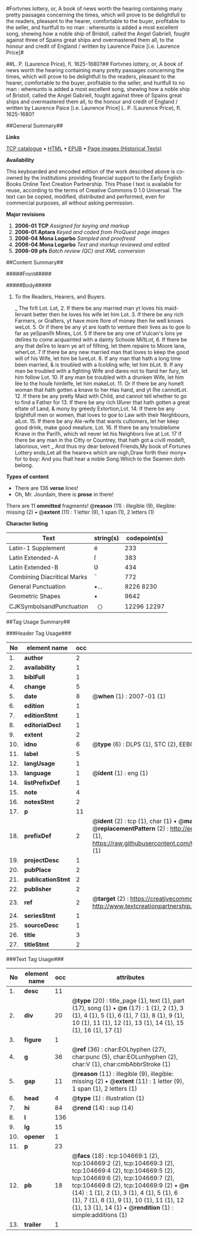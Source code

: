 #Fortvnes lottery, or, A book of news worth the hearing containing many pretty passages concerning the times, which will prove to be delightfull to the readers, pleasant to the hearer, comfortable to the buyer, profitable to the seller, and hurtfull to no man : whereunto is added a most excellent song, shewing how a noble ship of Bristoll, called the Angel Gabriell, fought against three of Spains great ships and overmastered them all, to the honour and credit of England / written by Laurence Paice [i.e. Laurence Price]#

##L. P. (Laurence Price), fl. 1625-1680?##
Fortvnes lottery, or, A book of news worth the hearing containing many pretty passages concerning the times, which will prove to be delightfull to the readers, pleasant to the hearer, comfortable to the buyer, profitable to the seller, and hurtfull to no man : whereunto is added a most excellent song, shewing how a noble ship of Bristoll, called the Angel Gabriell, fought against three of Spains great ships and overmastered them all, to the honour and credit of England / written by Laurence Paice [i.e. Laurence Price]
L. P. (Laurence Price), fl. 1625-1680?

##General Summary##

**Links**

[TCP catalogue](http://www.ota.ox.ac.uk/tcp/)  • 
[HTML](http://tei.it.ox.ac.uk/tcp/Texts-HTML/free/A55/A55786.html)  • 
[EPUB](http://tei.it.ox.ac.uk/tcp/Texts-EPUB/free/A55/A55786.epub) • 
[Page images (Historical Texts)](https://data.historicaltexts.jisc.ac.uk/view?pubId=eebo-15986902e&pageId=eebo-15986902e-104669-1)

**Availability**

This keyboarded and encoded edition of the
	       work described above is co-owned by the institutions
	       providing financial support to the Early English Books
	       Online Text Creation Partnership. This Phase I text is
	       available for reuse, according to the terms of Creative
	       Commons 0 1.0 Universal. The text can be copied,
	       modified, distributed and performed, even for
	       commercial purposes, all without asking permission.

**Major revisions**

1. __2006-01__ __TCP__ *Assigned for keying and markup*
1. __2006-01__ __Aptara__ *Keyed and coded from ProQuest page images*
1. __2006-04__ __Mona Logarbo__ *Sampled and proofread*
1. __2006-04__ __Mona Logarbo__ *Text and markup reviewed and edited*
1. __2006-09__ __pfs__ *Batch review (QC) and XML conversion*

##Content Summary##

#####Front#####

#####Body#####

1. To the Readers, Hearers,
and Buyers.

    _ The firſt Lot.
Lot, 2. If there be any married man yt
loves his maid-ſervant better then he
loves his wife let him Lot. 3. If there be any rich Farmers,
or Graſters, yt have more ſtore of money
then he well knows weLot. 5. Or if there be any yt are loath
to venture their lives as to goe ſo far as yeSpaniſh Mines, Lot. 5 If there be any one of Vulcan's
ſons ye deſires to come acquainted with
a dainty Schoole MiſtLot, 6. If there be any that deſire to
learn ye art of fiſhing, let them repaire to
Moore lane, wherLot. 7 If there be any new married
man that loves to kéep the good will of his
Wife, let him be ſureLot. 8. If any man that hath a long time
béen married, & is troubled with a ſcolding
wife; let him bLot. 9. If any man be troubled with a
fighting Wife and dares not to ſtand her
fury, let him follow Lot. 10. If any man be troubled with
a drunken Wife, let him ſée to the houſe
himſelfe, let him makeLot. 11. Or if there be any honeſt woman
that hath gotten a knave to her Has
hand, and yt ſhe cannotLot. 12. If there be any pretly Maid
with Child, and cannot tell whether to go
to find a Father for 13. If there be any rich Ʋſurer that
hath gotten a great eſtate of Land, & mony
by gréedy Extortion,Lot. 14. If there be any ſpightfull men
or women, that loves to goe to Law with
their Neighbours, alLot. 15. If there be any Ale-wife that
wants cuſtomers, let her kéep good drink,
make good meaſure, Lot. 16. If there be any troubleſome
Knave in the Pariſh, which wil never let
his Neighbors live at Lot. 17 If there be any man in the
Citty or Countrey, that hath got a civill
modeſt, laborious, vert
    _ And thus my dear beloved Friends,My book of Fortunes Lottery ends,Let all the heare•s which are nigh,Draw forth their mony• for to buy:
And you ſhall hear a noble Song.Which to the Seamen doth belong.

**Types of content**

  * There are 136 **verse** lines!
  * Oh, Mr. Jourdain, there is **prose** in there!

There are 11 **ommitted** fragments! 
 @__reason__ (11) : illegible (9), illegible: missing (2)  •  @__extent__ (11) : 1 letter (9), 1 span (1), 2 letters (1)

**Character listing**


|Text|string(s)|codepoint(s)|
|---|---|---|
|Latin-1 Supplement|é|233|
|Latin Extended-A|ſ|383|
|Latin Extended-B|Ʋ|434|
|Combining             Diacritical Marks|̄|772|
|General Punctuation|•…|8226 8230|
|Geometric Shapes|▪|9642|
|CJKSymbolsandPunctuation|〈〉|12296 12297|

##Tag Usage Summary##

###Header Tag Usage###

|No|element name|occ|attributes|
|---|---|---|---|
|1.|__author__|2||
|2.|__availability__|1||
|3.|__biblFull__|1||
|4.|__change__|5||
|5.|__date__|8| @__when__ (1) : 2007-01 (1)|
|6.|__edition__|1||
|7.|__editionStmt__|1||
|8.|__editorialDecl__|1||
|9.|__extent__|2||
|10.|__idno__|6| @__type__ (6) : DLPS (1), STC (2), EEBO-CITATION (1), OCLC (1), VID (1)|
|11.|__label__|5||
|12.|__langUsage__|1||
|13.|__language__|1| @__ident__ (1) : eng (1)|
|14.|__listPrefixDef__|1||
|15.|__note__|4||
|16.|__notesStmt__|2||
|17.|__p__|11||
|18.|__prefixDef__|2| @__ident__ (2) : tcp (1), char (1)  •  @__matchPattern__ (2) : ([0-9\-]+):([0-9IVX]+) (1), (.+) (1)  •  @__replacementPattern__ (2) : http://eebo.chadwyck.com/downloadtiff?vid=$1&page=$2 (1), https://raw.githubusercontent.com/textcreationpartnership/Texts/master/tcpchars.xml#$1 (1)|
|19.|__projectDesc__|1||
|20.|__pubPlace__|2||
|21.|__publicationStmt__|2||
|22.|__publisher__|2||
|23.|__ref__|2| @__target__ (2) : https://creativecommons.org/publicdomain/zero/1.0/ (1), http://www.textcreationpartnership.org/docs/. (1)|
|24.|__seriesStmt__|1||
|25.|__sourceDesc__|1||
|26.|__title__|3||
|27.|__titleStmt__|2||


###Text Tag Usage###

|No|element name|occ|attributes|
|---|---|---|---|
|1.|__desc__|11||
|2.|__div__|20| @__type__ (20) : title_page (1), text (1), part (17), song (1)  •  @__n__ (17) : 1 (1), 2 (1), 3 (1), 4 (1), 5 (1), 6 (1), 7 (1), 8 (1), 9 (1), 10 (1), 11 (1), 12 (1), 13 (1), 14 (1), 15 (1), 16 (1), 17 (1)|
|3.|__figure__|1||
|4.|__g__|36| @__ref__ (36) : char:EOLhyphen (27), char:punc (5), char:EOLunhyphen (2), char:V (1), char:cmbAbbrStroke (1)|
|5.|__gap__|11| @__reason__ (11) : illegible (9), illegible: missing (2)  •  @__extent__ (11) : 1 letter (9), 1 span (1), 2 letters (1)|
|6.|__head__|4| @__type__ (1) : illustration (1)|
|7.|__hi__|84| @__rend__ (14) : sup (14)|
|8.|__l__|136||
|9.|__lg__|15||
|10.|__opener__|1||
|11.|__p__|23||
|12.|__pb__|18| @__facs__ (18) : tcp:104669:1 (2), tcp:104669:2 (2), tcp:104669:3 (2), tcp:104669:4 (2), tcp:104669:5 (2), tcp:104669:6 (2), tcp:104669:7 (2), tcp:104669:8 (2), tcp:104669:9 (2)  •  @__n__ (14) : 1 (1), 2 (1), 3 (1), 4 (1), 5 (1), 6 (1), 7 (1), 8 (1), 9 (1), 10 (1), 11 (1), 12 (1), 13 (1), 14 (1)  •  @__rendition__ (1) : simple:additions (1)|
|13.|__trailer__|1||

